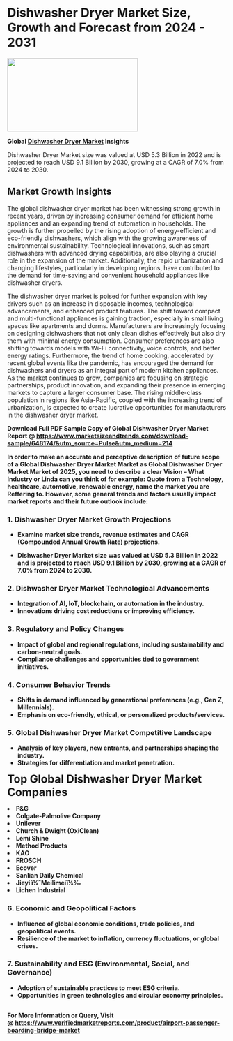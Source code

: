<H1>Dishwasher Dryer Market Size, Growth and Forecast from 2024 - 2031</H1><img class="aligncenter size-medium wp-image-584254" src="https://thirdeyenews.in/wp-content/uploads/2024/09/Global-Market-Research-300x168.jpeg" alt="" width="300" height="168" /><p><strong>Global&nbsp;<a href="https://www.marketsizeandtrends.com/download-sample/648174/&amp;utm_source=Pulse&amp;utm_medium=214">Dishwasher Dryer Market</a> Insights</strong></p><p>Dishwasher Dryer Market size was valued at USD 5.3 Billion in 2022 and is projected to reach USD 9.1 Billion by 2030, growing at a CAGR of 7.0% from 2024 to 2030.</p><p><h2>Market Growth Insights</h2> <p>The global dishwasher dryer market has been witnessing strong growth in recent years, driven by increasing consumer demand for efficient home appliances and an expanding trend of automation in households. The growth is further propelled by the rising adoption of energy-efficient and eco-friendly dishwashers, which align with the growing awareness of environmental sustainability. Technological innovations, such as smart dishwashers with advanced drying capabilities, are also playing a crucial role in the expansion of the market. Additionally, the rapid urbanization and changing lifestyles, particularly in developing regions, have contributed to the demand for time-saving and convenient household appliances like dishwasher dryers.</p> <p><strong></strong></p> <p>The dishwasher dryer market is poised for further expansion with key drivers such as an increase in disposable incomes, technological advancements, and enhanced product features. The shift toward compact and multi-functional appliances is gaining traction, especially in small living spaces like apartments and dorms. Manufacturers are increasingly focusing on designing dishwashers that not only clean dishes effectively but also dry them with minimal energy consumption. Consumer preferences are also shifting towards models with Wi-Fi connectivity, voice controls, and better energy ratings. Furthermore, the trend of home cooking, accelerated by recent global events like the pandemic, has encouraged the demand for dishwashers and dryers as an integral part of modern kitchen appliances. As the market continues to grow, companies are focusing on strategic partnerships, product innovation, and expanding their presence in emerging markets to capture a larger consumer base. The rising middle-class population in regions like Asia-Pacific, coupled with the increasing trend of urbanization, is expected to create lucrative opportunities for manufacturers in the dishwasher dryer market. <p><strong></p><p><span class=""><strong>Download Full PDF Sample Copy of Global Dishwasher Dryer Market Report</strong> @ <a href="https://www.marketsizeandtrends.com/download-sample/648174/&amp;utm_source=Pulse&amp;utm_medium=214" target="_blank">https://www.marketsizeandtrends.com/download-sample/648174/&amp;utm_source=Pulse&amp;utm_medium=214</a></span></p><p>In order to make an accurate and perceptive description of future scope of a Global&nbsp;Dishwasher Dryer Market Market as Global&nbsp;Dishwasher Dryer Market Market of 2025, you need to describe a clear Vision &ndash; What Industry or Linda can you think of for example: Quote from a Technology, healthcare, automotive, renewable energy, name the market you are Reffering to. However, some general trends and factors usually impact market reports and their future outlook include:</p><h3>1.&nbsp;<strong>Dishwasher Dryer Market Growth Projections</strong></h3><ul><li>Examine market size trends, revenue estimates and CAGR (Compounded Annual Growth Rate) projections.</li><li><p>Dishwasher Dryer Market size was valued at USD 5.3 Billion in 2022 and is projected to reach USD 9.1 Billion by 2030, growing at a CAGR of 7.0% from 2024 to 2030.</p></li></ul><h3>2.&nbsp;<strong>Dishwasher Dryer Market Technological Advancements</strong></h3><ul><li>Integration of AI, IoT, blockchain, or automation in the industry.</li><li>Innovations driving cost reductions or improving efficiency.</li></ul><h3>3.&nbsp;<strong>Regulatory and Policy Changes</strong></h3><ul><li>Impact of global and regional regulations, including sustainability and carbon-neutral goals.</li><li>Compliance challenges and opportunities tied to government initiatives.</li></ul><h3>4.&nbsp;<strong>Consumer Behavior Trends</strong></h3><ul><li>Shifts in demand influenced by generational preferences (e.g., Gen Z, Millennials).</li><li>Emphasis on eco-friendly, ethical, or personalized products/services.</li></ul><h3>5.&nbsp;<strong>Global Dishwasher Dryer Market Competitive Landscape</strong></h3><ul><li>Analysis of key players, new entrants, and partnerships shaping the industry.</li><li>Strategies for differentiation and market penetration.</li></ul><p data-pm-slice="1 1 []"><span style="color: inherit; font-family: inherit; font-size: 25px;">Top Global Dishwasher Dryer Market Companies</span></p><div class="" data-test-id=""><p><li>P&G</li><li> Colgate-Palmolive Company</li><li> Unilever</li><li> Church & Dwight (OxiClean)</li><li> Lemi Shine</li><li> Method Products</li><li> KAO</li><li> FROSCH</li><li> Ecover</li><li> Sanlian Daily Chemical</li><li> Jieyi ï¼ˆMeilimeiï¼‰</li><li> Lichen Industrial</li></p></div><h3>6.&nbsp;<strong>Economic and Geopolitical Factors</strong></h3><ul><li>Influence of global economic conditions, trade policies, and geopolitical events.</li><li>Resilience of the market to inflation, currency fluctuations, or global crises.</li></ul><h3>7.&nbsp;<strong>Sustainability and ESG (Environmental, Social, and Governance)</strong></h3><ul><li>Adoption of sustainable practices to meet ESG criteria.</li><li>Opportunities in green technologies and circular economy principles.</li></ul><h2><strong style="font-size: 14px;">For More Information or Query, Visit @&nbsp;</strong><a style="background-color: #ffffff; font-size: 14px;" href="https://www.marketsizeandtrends.com/report/dishwasher-dryer-market/" target="_blank">https://www.verifiedmarketreports.com/product/airport-passenger-boarding-bridge-market</a></h2>
